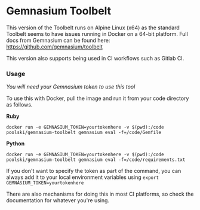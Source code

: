 # Gemnasium Toolbelt

This version of the Toolbelt runs on Alpine Linux (x64) as the standard Toolbelt seems to have issues running in Docker on a 64-bit platform.
Full docs from Gemnasium can be found here: https://github.com/gemnasium/toolbelt

This version also supports being used in CI workflows such as Gitlab CI.

### Usage

*You will need your Gemnasium token to use this tool*

To use this with Docker, pull the image and run it from your code directory as follows.

**Ruby**

`docker run -e GEMNASIUM_TOKEN=yourtokenhere -v $(pwd):/code poolski/gemnasium-toolbelt gemnasium eval -f=/code/Gemfile`

**Python**

`docker run -e GEMNASIUM_TOKEN=yourtokenhere -v $(pwd):/code poolski/gemnasium-toolbelt gemnasium eval -f=/code/requirements.txt`

If you don't want to specify the token as part of the command, you can always add it to your local environment variables using
`export GEMNASIUM_TOKEN=yourtokenhere` 

There are also mechanisms for doing this in most CI platforms, so check the documentation for whatever you're using. 	